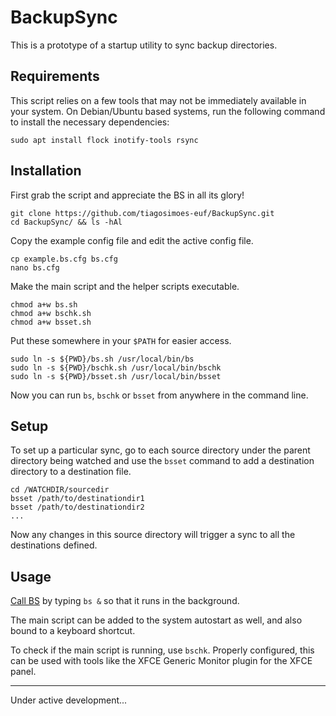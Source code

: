 # BackupSync

This is a prototype of a startup utility to sync backup directories.

## Requirements

This script relies on a few tools that may not be immediately available in your system. On Debian/Ubuntu based systems, run the following command to install the necessary dependencies:

    sudo apt install flock inotify-tools rsync

## Installation

First grab the script and appreciate the BS in all its glory!

    git clone https://github.com/tiagosimoes-euf/BackupSync.git
    cd BackupSync/ && ls -hAl

Copy the example config file and edit the active config file.

    cp example.bs.cfg bs.cfg
    nano bs.cfg

Make the main script and the helper scripts executable.

    chmod a+w bs.sh
    chmod a+w bschk.sh
    chmod a+w bsset.sh

Put these somewhere in your `$PATH` for easier access.

    sudo ln -s ${PWD}/bs.sh /usr/local/bin/bs
    sudo ln -s ${PWD}/bschk.sh /usr/local/bin/bschk
    sudo ln -s ${PWD}/bsset.sh /usr/local/bin/bsset

Now you can run `bs`, `bschk` or `bsset` from anywhere in the command line.

## Setup

To set up a particular sync, go to each source directory under the parent directory being watched and use the `bsset` command to add a destination directory to a destination file.

    cd /WATCHDIR/sourcedir
    bsset /path/to/destinationdir1
    bsset /path/to/destinationdir2
    ...

Now any changes in this source directory will trigger a sync to all the destinations defined.

## Usage

[Call BS](http://gph.is/PgdFS8) by typing `bs &` so that it runs in the background.

The main script can be added to the system autostart as well, and also bound to a keyboard shortcut.

To check if the main script is running, use `bschk`. Properly configured, this can be used with tools like the XFCE Generic Monitor plugin for the XFCE panel.

---

Under active development...
